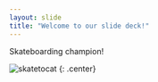 ```yaml
---
layout: slide
title: "Welcome to our slide deck!"
---
```


Skateboarding champion!

![skatetocat](https://octodex.github.com/images/skatetocat.png)
{: .center}
